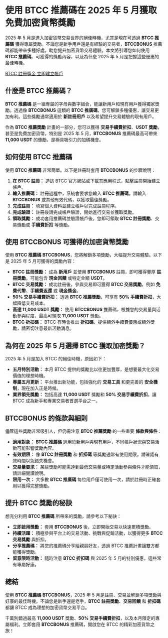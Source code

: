 <h1>使用 BTCC 推薦碼在 2025 年 5 月獲取免費加密貨幣獎勵</h1>
</header>

<section>
    <p>2025 年 5 月是進入加密貨幣交易世界的絕佳時機，尤其是現在可透過 <strong>BTCC 推薦碼</strong> 獲得專屬獎勵。不論您是新手用戶還是有經驗的交易者，<strong>BTCCBONUS</strong> 推薦碼都能帶來多種好處，助您提升加密貨幣交易體驗。本文將引導您如何使用 <strong>BTCC 推薦碼</strong>、可獲得的獎勵內容，以及為什麼 2025 年 5 月是把握這些優惠的最佳時機。</p>
</section>
<p><a href="https://partner.btcc.com/us/c/BTCCBONUS/9303="_blank">BTCC 註冊獎金 立即建立帳戶</a></p>




<img src="https://images.mirror-media.xyz/publication-images/gRHM347ahP_zNLb97-gZ1.png?height=500&amp;width=1000" decoding="async" data-nimg="fill" class="css-xah9so" style="position:absolute;top:0;left:0;bottom:0;right:0;box-sizing:border-box;padding:0;border:none;margin:auto;display:block;width:0;height:0;min-width:100%;max-width:100%;min-height:100%;max-height:100%">




<section>
    <h2>什麼是 BTCC 推薦碼？</h2>
    <p><strong>BTCC 推薦碼</strong> 是一組專屬的字母與數字組合，能讓新用戶和現有用戶獲得獨家獎勵。透過像 <strong>BTCCBONUS</strong> 這類的 <strong>BTCC 推廣碼</strong>，您可解鎖多種優惠，讓交易更加有利。這些獎勵通常適用於 <strong>新註冊用戶</strong> 以及希望提升交易體驗的現有用戶。</p>
    <p>作為 <strong>BTCC 推薦獎勵</strong> 計畫的一部分，您可以獲得 <strong>交易手續費折扣</strong>、<strong>USDT 獎勵</strong>，甚至是免費加密貨幣。特別是 2025 年 5 月，<strong>BTCCBONUS</strong> 推薦碼最高可帶來 <strong>11,000 USDT</strong> 的獎勵，是極具吸引力的加碼機會。</p>
</section>

<section>
    <h2>如何使用 BTCC 推薦碼</h2>
    <p>使用 <strong>BTCC 推薦碼</strong> 非常簡單。以下是註冊時套用 <strong>BTCCBONUS</strong> 的步驟說明：</p>
    <ol>
        <li><strong>在 BTCC 註冊：</strong> 造訪 BTCC 官方網站或下載其應用程式，點擊註冊開始建立帳戶。</li>
        <li><strong>輸入推薦碼：</strong> 註冊過程中，系統會要求您輸入 <strong>BTCC 推薦碼</strong>，請輸入 <strong>BTCCBONUS</strong> 或其他有效代碼，以獲取最佳獎勵。</li>
        <li><strong>完成註冊：</strong> 填寫個人資料並建立帳戶以完成註冊程序。</li>
        <li><strong>完成驗證：</strong> 註冊後請完成帳戶驗證，開始進行交易並獲取獎勵。</li>
        <li><strong>領取獎勵：</strong> 成功套用推薦碼並驗證帳戶後，您即可領取 <strong>BTCC 註冊獎勵</strong>、交易獎勵或 <strong>手續費折扣</strong> 等獎勵。</li>
    </ol>
</section>

<section>
    <h2>使用 BTCCBONUS 可獲得的加密貨幣獎勵</h2>
    <p>使用 <strong>BTCC 推薦碼</strong> <strong>BTCCBONUS</strong>，您將解鎖多項獎勵，大幅提升交易體驗。以下是 2025 年 5 月可獲得的獎勵內容：</p>
    <ul>
        <li><strong>BTCC 註冊獎勵：</strong> 成為 <strong>新用戶</strong> 並使用 <strong>BTCCBONUS</strong> 註冊，即可獲得豐厚 <strong>註冊獎勵</strong>，可能包含 <strong>現金回饋</strong> 或特定金額 <strong>USDT</strong>。</li>
        <li><strong>BTCC 交易獎勵：</strong> 成功註冊後，參與交易即可獲得 <strong>BTCC 交易獎勵</strong>，例如 <strong>免費代幣</strong>、<strong>手續費返還</strong> 或 <strong>現金獎金</strong>。</li>
        <li><strong>50% 交易手續費折扣：</strong> 透過 <strong>BTCC 推薦獎勵</strong>，可享有 <strong>50% 手續費折扣</strong>，大幅降低交易成本。</li>
        <li><strong>高達 11,000 USDT 獎勵：</strong> 使用 <strong>BTCCBONUS</strong> 推薦碼，根據您的交易量與活動參與程度，最高可領取 <strong>11,000 USDT</strong> 獎勵。</li>
        <li><strong>BTCC 折扣碼：</strong> BTCC 有時會推出 <strong>折扣碼</strong>，提供額外手續費優惠或額外獎勵，請密切注意最新活動消息。</li>
    </ul>
</section>

<section>
    <h2>為何在 2025 年 5 月選擇 BTCC 獲取加密獎勵？</h2>
    <p>2025 年 5 月是加入 BTCC 的絕佳時機，原因如下：</p>
    <ul>
        <li><strong>五月特別活動：</strong> 本月 BTCC 提供的獎勵比以往更加豐厚，是想要最大化交易價值的理想時機。</li>
        <li><strong>專屬五月更新：</strong> 平台推出新功能，包括強化的 <strong>交易工具</strong> 和更完善的 <strong>安全機制</strong>，現在加入正是時候。</li>
        <li><strong>業界領先獎勵：</strong> 包括高達 <strong>11,000 USDT</strong> 獎勵和 <strong>50% 交易手續費折扣</strong>，讓 BTCC 成為新手和專業交易者首選平台之一。</li>
    </ul>
</section>

<section>
    <h2>BTCCBONUS 的條款與細則</h2>
    <p>儘管這些獎勵非常吸引人，但仍需注意 <strong>BTCC 推薦獎勵</strong> 的一些重要 <strong>條款與條件</strong>：</p>
    <ul>
        <li><strong>適用對象：</strong> <strong>BTCC 推薦碼</strong> 適用於新用戶與現有用戶，不同帳戶狀況與交易活動可能影響獎勵內容。</li>
        <li><strong>有效期限：</strong> 像 <strong>BTCC 註冊獎勵</strong> 和 <strong>折扣碼</strong> 等獎勵通常有使用期限，請確認有效時間以免錯失機會。</li>
        <li><strong>交易量要求：</strong> 某些獎勵可能需達到最低交易量或特定活動參與條件才能領取，請詳細閱讀說明。</li>
        <li><strong>限用一次：</strong> 大多數 <strong>BTCC 推廣碼</strong> 每位用戶僅可使用一次，請於註冊時正確套用以獲得完整獎勵。</li>
    </ul>
</section>

<section>
    <h2>提升 BTCC 獎勵的秘訣</h2>
    <p>想充分利用 <strong>BTCC 推薦碼</strong> 所帶來的獎勵，請參考以下秘訣：</p>
    <ul>
        <li><strong>立即啟用獎勵：</strong> 套用 <strong>BTCCBONUS</strong> 後，立即開始交易以快速累積獎勵。</li>
        <li><strong>持續活躍：</strong> 積極參與平台上的交易活動、挑戰與促銷活動，以獲得更多 <strong>BTCC 交易獎勵</strong> 與折扣。</li>
        <li><strong>分享推薦碼：</strong> 將您的推薦碼分享給親朋好友，透過 BTCC 推薦計畫讓雙方都能獲得獎勵。</li>
        <li><strong>留意限時活動：</strong> 隨時注意 <strong>BTCC 折扣碼</strong> 與 2025 年 5 月的特別優惠，這些常有專屬好康。</li>
    </ul>
</section>

<footer>
    <h2>總結</h2>
    <p>使用 <strong>BTCC 推薦碼</strong> <strong>BTCCBONUS</strong>，2025 年 5 月是註冊、交易並解鎖多項獎勵與好康的最佳時機。不論您是新手還是老手，<strong>BTCC 註冊獎勵</strong>、<strong>交易回饋</strong> 和 <strong>折扣碼</strong> 都讓 BTCC 成為理想的加密貨幣交易平台。</p>
    <p>千萬別錯過最高 <strong>11,000 USDT</strong> 獎勵、<strong>50% 交易手續費折扣</strong>，以及本月限定的專屬福利。立即套用 <strong>BTCCBONUS</strong> 推薦碼，開啟您在 BTCC 的精彩加密貨幣之旅！</p>
</footer>
